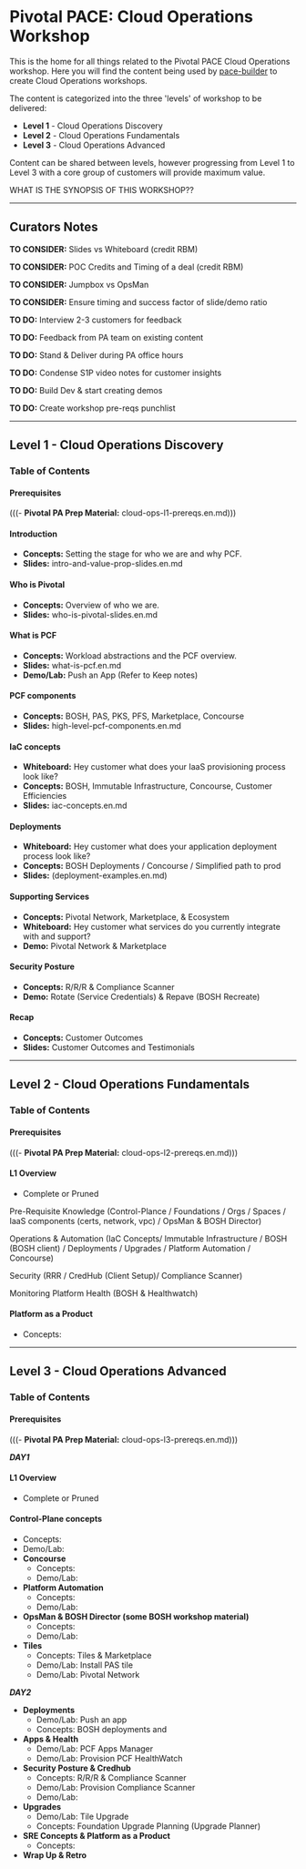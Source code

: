 # Pivotal PACE: Cloud Operations Workshop

This is the home for all things related to the Pivotal PACE Cloud Operations workshop. Here you will find the content being used by [pace-builder](https://github.com/Pivotal-Field-Engineering/pace-builder) to create Cloud Operations workshops.

The content is categorized into the three 'levels' of workshop to be delivered:
- **Level 1** - Cloud Operations Discovery
- **Level 2** - Cloud Operations Fundamentals
- **Level 3** - Cloud Operations Advanced

Content can be shared between levels, however progressing from Level 1 to Level 3 with a core group of customers will provide maximum value.

WHAT IS THE SYNOPSIS OF THIS WORKSHOP??

---
## Curators Notes

**TO CONSIDER:** Slides vs Whiteboard (credit RBM)

**TO CONSIDER:** POC Credits and Timing of a deal (credit RBM)

**TO CONSIDER:** Jumpbox vs OpsMan

**TO CONSIDER:** Ensure timing and success factor of slide/demo ratio

**TO DO:** Interview 2-3 customers for feedback

**TO DO:** Feedback from PA team on existing content

**TO DO:** Stand & Deliver during PA office hours

**TO DO:** Condense S1P video notes for customer insights

**TO DO:** Build Dev & start creating demos

**TO DO:** Create workshop pre-reqs punchlist

---

## Level 1 - Cloud Operations Discovery
### Table of Contents

#### Prerequisites
(((- **Pivotal PA Prep Material:** cloud-ops-l1-prereqs.en.md)))

#### Introduction
- **Concepts:** Setting the stage for who we are and why PCF.
- **Slides:** intro-and-value-prop-slides.en.md

#### Who is Pivotal
- **Concepts:** Overview of who we are.
- **Slides:** who-is-pivotal-slides.en.md

#### What is PCF
- **Concepts:** Workload abstractions and the PCF overview.
- **Slides:** what-is-pcf.en.md
- **Demo/Lab:** Push an App (Refer to Keep notes)

#### PCF components
- **Concepts:** BOSH, PAS, PKS, PFS, Marketplace, Concourse
- **Slides:** high-level-pcf-components.en.md

#### IaC concepts
- **Whiteboard:** Hey customer what does your IaaS provisioning process look like?
- **Concepts:** BOSH, Immutable Infrastructure, Concourse, Customer Efficiencies
- **Slides:** iac-concepts.en.md

#### Deployments
- **Whiteboard:** Hey customer what does your application deployment process look like?
- **Concepts:** BOSH Deployments / Concourse / Simplified path to prod
- **Slides:** (deployment-examples.en.md)

#### Supporting Services
- **Concepts:** Pivotal Network, Marketplace, & Ecosystem
- **Whiteboard:** Hey customer what services do you currently integrate with and support?
- **Demo:** Pivotal Network & Marketplace

#### Security Posture
- **Concepts:** R/R/R & Compliance Scanner
- **Demo:** Rotate (Service Credentials) & Repave (BOSH Recreate)

#### Recap
- **Concepts:** Customer Outcomes
- **Slides:** Customer Outcomes and Testimonials

---

## Level 2 - Cloud Operations Fundamentals
### Table of Contents

#### Prerequisites
(((- **Pivotal PA Prep Material:** cloud-ops-l2-prereqs.en.md)))

#### L1 Overview
- Complete or Pruned

Pre-Requisite Knowledge (Control-Plance / Foundations / Orgs / Spaces / IaaS components (certs, network, vpc) / OpsMan & BOSH Director)

Operations & Automation (IaC Concepts/ Immutable Infrastructure / BOSH (BOSH client) / Deployments / Upgrades / Platform Automation / Concourse)

Security (RRR / CredHub (Client Setup)/ Compliance Scanner)

Monitoring Platform Health (BOSH & Healthwatch)

#### Platform as a Product
- Concepts:

---

## Level 3 - Cloud Operations Advanced
### Table of Contents

#### Prerequisites
(((- **Pivotal PA Prep Material:** cloud-ops-l3-prereqs.en.md)))

_**DAY1**_
#### L1 Overview
- Complete or Pruned
#### Control-Plane concepts
- Concepts:
- Demo/Lab:
- **Concourse**
  - Concepts:
  - Demo/Lab:
- **Platform Automation**
  - Concepts:
  - Demo/Lab:
- **OpsMan & BOSH Director (some BOSH workshop material)**
  - Concepts:
  - Demo/Lab:
- **Tiles**
  - Concepts: Tiles & Marketplace
  - Demo/Lab: Install PAS tile
  - Demo/Lab: Pivotal Network

_**DAY2**_
- **Deployments**
  - Demo/Lab: Push an app
  - Concepts: BOSH deployments and
- **Apps & Health**
  - Demo/Lab: PCF Apps Manager
  - Demo/Lab: Provision PCF HealthWatch
- **Security Posture & Credhub**
  - Concepts: R/R/R & Compliance Scanner
  - Demo/Lab: Provision Compliance Scanner
  - Demo/Lab:
- **Upgrades**
  - Demo/Lab: Tile Upgrade
  - Concepts: Foundation Upgrade Planning (Upgrade Planner)
- **SRE Concepts & Platform as a Product**
  - Concepts:
- **Wrap Up & Retro**
